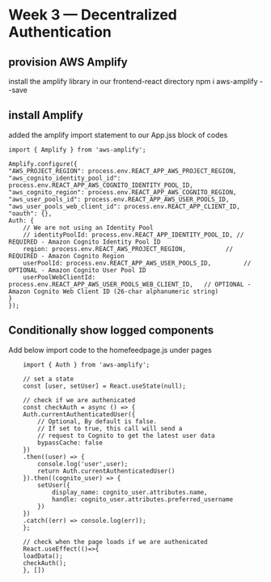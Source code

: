 # Week 3 — Decentralized Authentication

## provision AWS Amplify

install the amplify library in our frontend-react directory
npm i aws-amplify --save

## install Amplify
added the amplify import statement to our App.jss block of codes

    import { Amplify } from 'aws-amplify';

    Amplify.configure({
    "AWS_PROJECT_REGION": process.env.REACT_APP_AWS_PROJECT_REGION,
    "aws_cognito_identity_pool_id": process.env.REACT_APP_AWS_COGNITO_IDENTITY_POOL_ID,
    "aws_cognito_region": process.env.REACT_APP_AWS_COGNITO_REGION,
    "aws_user_pools_id": process.env.REACT_APP_AWS_USER_POOLS_ID,
    "aws_user_pools_web_client_id": process.env.REACT_APP_CLIENT_ID,
    "oauth": {},
    Auth: {
        // We are not using an Identity Pool
        // identityPoolId: process.env.REACT_APP_IDENTITY_POOL_ID, // REQUIRED - Amazon Cognito Identity Pool ID
        region: process.env.REACT_AWS_PROJECT_REGION,           // REQUIRED - Amazon Cognito Region
        userPoolId: process.env.REACT_APP_AWS_USER_POOLS_ID,         // OPTIONAL - Amazon Cognito User Pool ID
        userPoolWebClientId: process.env.REACT_APP_AWS_USER_POOLS_WEB_CLIENT_ID,   // OPTIONAL - Amazon Cognito Web Client ID (26-char alphanumeric string)
    }
    });

## Conditionally show logged components
 Add below import code to the homefeedpage.js under pages

        import { Auth } from 'aws-amplify';

        // set a state
        const [user, setUser] = React.useState(null);

        // check if we are authenicated
        const checkAuth = async () => {
        Auth.currentAuthenticatedUser({
            // Optional, By default is false. 
            // If set to true, this call will send a 
            // request to Cognito to get the latest user data
            bypassCache: false 
        })
        .then((user) => {
            console.log('user',user);
            return Auth.currentAuthenticatedUser()
        }).then((cognito_user) => {
            setUser({
                display_name: cognito_user.attributes.name,
                handle: cognito_user.attributes.preferred_username
            })
        })
        .catch((err) => console.log(err));
        };

        // check when the page loads if we are authenicated
        React.useEffect(()=>{
        loadData();
        checkAuth();
        }, [])


